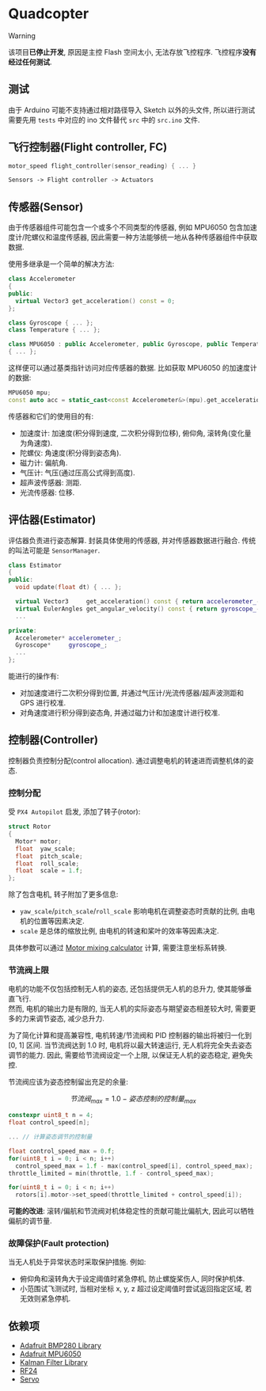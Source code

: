 # Quadcopter

> [!WARNING]  
> 该项目**已停止开发**, 原因是主控 Flash 空间太小, 无法存放飞控程序. 飞控程序**没有经过任何测试**.  

## 测试

由于 Arduino 可能不支持通过相对路径导入 Sketch 以外的头文件, 所以进行测试需要先用 `tests` 中对应的 ino 文件替代 `src` 中的 `src.ino` 文件.  

## 飞行控制器(Flight controller, FC)

```cpp
motor_speed flight_controller(sensor_reading) { ... }
```

```txt
Sensors -> Flight controller -> Actuators
```

## 传感器(Sensor)

由于传感器组件可能包含一个或多个不同类型的传感器, 例如 MPU6050 包含加速度计/陀螺仪和温度传感器, 因此需要一种方法能够统一地从各种传感器组件中获取数据.  

使用多继承是一个简单的解决方法:  

```cpp
class Accelerometer
{
public:
  virtual Vector3 get_acceleration() const = 0;
};

class Gyroscope { ... };
class Temperature { ... };

class MPU6050 : public Accelerometer, public Gyroscope, public Temperature
{ ... };
```

这样便可以通过基类指针访问对应传感器的数据. 比如获取 MPU6050 的加速度计的数据:  

```cpp
MPU6050 mpu;
const auto acc = static_cast<const Accelerometer&>(mpu).get_acceleration();
```

传感器和它们的使用目的有:  

- 加速度计: 加速度(积分得到速度, 二次积分得到位移), 俯仰角, 滚转角(变化量为角速度).
- 陀螺仪: 角速度(积分得到姿态角).
- 磁力计: 偏航角.
- 气压计: 气压(通过压高公式得到高度).
- 超声波传感器: 测距.
- 光流传感器: 位移.

## 评估器(Estimator)

评估器负责进行姿态解算. 封装具体使用的传感器, 并对传感器数据进行融合. 传统的叫法可能是 `SensorManager`.  

```cpp
class Estimator
{
public:
  void update(float dt) { ... };

  virtual Vector3     get_acceleration() const { return accelerometer_->get_acceleration(); };
  virtual EulerAngles get_angular_velocity() const { return gyroscope_->get_angular_velocity(); };
  ...

private:
  Accelerometer* accelerometer_;
  Gyroscope*     gyroscope_;
  ...
};
```

能进行的操作有:  

- 对加速度进行二次积分得到位置, 并通过气压计/光流传感器/超声波测距和 GPS 进行校准.
- 对角速度进行积分得到姿态角, 并通过磁力计和加速度计进行校准.

## 控制器(Controller)

控制器负责控制分配(control allocation). 通过调整电机的转速进而调整机体的姿态.  

### 控制分配

受 `PX4 Autopilot` 启发, 添加了转子(rotor):  

```cpp
struct Rotor
{
  Motor* motor;
  float  yaw_scale;
  float  pitch_scale;
  float  roll_scale;
  float  scale = 1.f;
};
```

除了包含电机, 转子附加了更多信息:  

- `yaw_scale`/`pitch_scale`/`roll_scale` 影响电机在调整姿态时贡献的比例, 由电机的位置等因素决定.
- `scale` 是总体的缩放比例, 由电机的转速和桨叶的效率等因素决定.

具体参数可以通过 [Motor mixing calculator] 计算, 需要注意坐标系转换.  

[Motor mixing calculator]: https://www.iforce2d.net/mixercalc/

### 节流阀上限

电机的功能不仅包括控制无人机的姿态, 还包括提供无人机的总升力, 使其能够垂直飞行.  
然而, 电机的输出力是有限的, 当无人机的实际姿态与期望姿态相差较大时, 需要更多的力来调节姿态, 减少总升力.  

为了简化计算和提高兼容性, 电机转速/节流阀和 PID 控制器的输出将被归一化到 [0, 1] 区间. 当节流阀达到 1.0 时, 电机将以最大转速运行, 无人机将完全失去姿态调节的能力. 因此, 需要给节流阀设定一个上限, 以保证无人机的姿态稳定, 避免失控.  

节流阀应该为姿态控制留出充足的余量:  

$$ 节流阀_{max} = 1.0 - 姿态控制的控制量_{max} $$

```cpp
constexpr uint8_t n = 4;
float control_speed[n];

... // 计算姿态调节的控制量

float control_speed_max = 0.f;
for(uint8_t i = 0; i < n; i++)
  control_speed_max = 1.f - max(control_speed[i], control_speed_max);
throttle_limited = min(throttle, 1.f - control_speed_max);

for(uint8_t i = 0; i < n; i++)
  rotors[i].motor->set_speed(throttle_limited + control_speed[i]);
```

**可能的改进**: 滚转/偏航和节流阀对机体稳定性的贡献可能比偏航大, 因此可以牺牲偏航的调节量.  

### 故障保护(Fault protection)

当无人机处于异常状态时采取保护措施. 例如:  

- 俯仰角和滚转角大于设定阈值时紧急停机, 防止螺旋桨伤人, 同时保护机体.  
- 小范围试飞测试时, 当相对坐标 x, y, z 超过设定阈值时尝试返回指定区域, 若无效则紧急停机.  

## 依赖项

- [Adafruit BMP280 Library](https://github.com/adafruit/Adafruit_BMP280_Library)
- [Adafruit MPU6050](https://github.com/adafruit/Adafruit_MPU6050)
- [Kalman Filter Library](https://github.com/TKJElectronics/KalmanFilter)
- [RF24](https://github.com/nRF24/RF24)
- [Servo](https://github.com/arduino-libraries/Servo)
